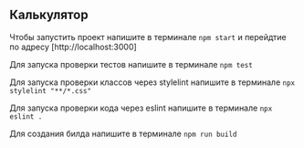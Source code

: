 ## Калькулятор

Чтобы запустить проект напишите в терминале `npm start` 
и перейдтие по адресу [http://localhost:3000]

Для запуска проверки тестов напишите в терминале `npm test`

Для запуска проверки классов через stylelint напишите в терминале `npx stylelint "**/*.css"`

Для запуска проверки кода через eslint напишите в терминале `npx eslint .`

Для создания билда напишите в терминале `npm run build`